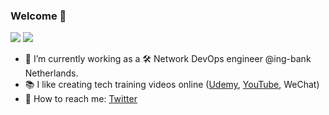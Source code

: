 ### Welcome 👋

<!--
**xiaopeng163/xiaopeng163** is a ✨ _special_ ✨ repository because its `README.md` (this file) appears on your GitHub profile.

Here are some ideas to get you started:

- 🔭 I’m currently working on ...
- 🌱 I’m currently learning ...
- 👯 I’m looking to collaborate on ...
- 🤔 I’m looking for help with ...
- 💬 Ask me about ...
- 📫 How to reach me: ...
- 😄 Pronouns: ...
- ⚡ Fun fact: ...
-->

![](https://img.shields.io/badge/release-v1.0.0--beta-blue)
![](https://img.shields.io/badge/cool-yes-magenta)

- 🔭 I’m currently working as a 🛠 Network DevOps engineer @ing-bank Netherlands.
- 📚 I like creating tech training videos online ([Udemy](https://www.udemy.com/user/peng-xiao/), [YouTube](https://www.youtube.com/channel/UCmjdhwMGSut8mZ1CqnRjjUw?view_as=subscriber), WeChat)
- 💬 How to reach me: [Twitter](https://twitter.com/xiaopeng163)
